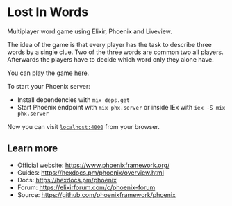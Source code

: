 # Lost In Words

Multiplayer word game using Elixir, Phoenix and Liveview. 

The idea of the game is that every player has the task to describe three words by a single clue. Two of the three words are common two all players. Afterwards the players have to decide which word only they alone have. 

You can play the game [here](http://116.203.183.51:4001/). 

To start your Phoenix server:

  * Install dependencies with `mix deps.get`
  * Start Phoenix endpoint with `mix phx.server` or inside IEx with `iex -S mix phx.server`

Now you can visit [`localhost:4000`](http://localhost:4000) from your browser.

## Learn more

  * Official website: https://www.phoenixframework.org/
  * Guides: https://hexdocs.pm/phoenix/overview.html
  * Docs: https://hexdocs.pm/phoenix
  * Forum: https://elixirforum.com/c/phoenix-forum
  * Source: https://github.com/phoenixframework/phoenix
